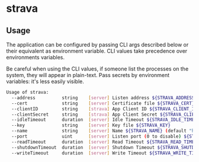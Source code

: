 # strava

## Usage

The application can be configured by passing CLI args described below or their equivalent as environment variable. CLI values take precedence over environments variables.

Be careful when using the CLI values, if someone list the processes on the system, they will appear in plain-text. Pass secrets by environment variables: it's less easily visible.

```bash
Usage of strava:
  --address          string    [server] Listen address ${STRAVA_ADDRESS}
  --cert             string    [server] Certificate file ${STRAVA_CERT}
  --clientID         string    [strava] App Client ID ${STRAVA_CLIENT_ID}
  --clientSecret     string    [strava] App Client Secret ${STRAVA_CLIENT_SECRET}
  --idleTimeout      duration  [server] Idle Timeout ${STRAVA_IDLE_TIMEOUT} (default 2m0s)
  --key              string    [server] Key file ${STRAVA_KEY}
  --name             string    [server] Name ${STRAVA_NAME} (default "http")
  --port             uint      [server] Listen port (0 to disable) ${STRAVA_PORT} (default 1080)
  --readTimeout      duration  [server] Read Timeout ${STRAVA_READ_TIMEOUT} (default 5s)
  --shutdownTimeout  duration  [server] Shutdown Timeout ${STRAVA_SHUTDOWN_TIMEOUT} (default 10s)
  --writeTimeout     duration  [server] Write Timeout ${STRAVA_WRITE_TIMEOUT} (default 10s)
```
